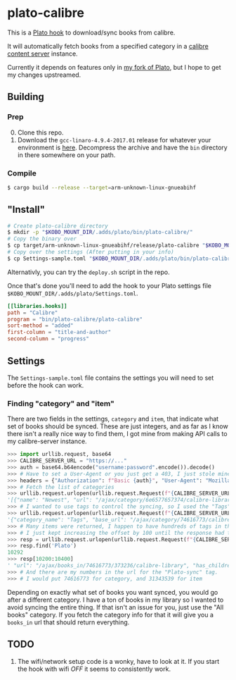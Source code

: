 # plato-calibre

This is a [Plato hook](https://github.com/baskerville/plato/blob/master/doc/HOOKS.md) to download/sync books from calibre.

It will automatically fetch books from a specified category in a [calibre content server](https://manual.calibre-ebook.com/server.html) instance.

Currently it depends on features only in [my fork of Plato](https://github.com/buckley-w-david/plato/tree/update-document-event), but I hope to get my changes upstreamed.

## Building

### Prep
0. Clone this repo.
1. Download the `gcc-linaro-4.9.4-2017.01` release for whatever your environment is [here](https://releases.linaro.org/components/toolchain/binaries/4.9-2017.01/arm-linux-gnueabihf/). Decompress the archive and have the `bin` directory in there somewhere on your path.

### Compile

```bash
$ cargo build --release --target=arm-unknown-linux-gnueabihf
```

## "Install"

```bash
# Create plato-calibre directory
$ mkdir -p "$KOBO_MOUNT_DIR/.adds/plato/bin/plato-calibre/"
# Copy the binary over
$ cp target/arm-unknown-linux-gnueabihf/release/plato-calibre "$KOBO_MOUNT_DIR/.adds/plato/bin/plato-calibre/"
# Copy over the settings (After putting in your info)
$ cp Settings-sample.toml "$KOBO_MOUNT_DIR/.adds/plato/bin/plato-calibre/Settings.toml"
```

Alternativly, you can try the `deploy.sh` script in the repo.

Once that's done you'll need to add the hook to your Plato settings file `$KOBO_MOUNT_DIR/.adds/plato/Settings.toml`.
```toml
[[libraries.hooks]]
path = "Calibre"
program = "bin/plato-calibre/plato-calibre"
sort-method = "added"
first-column = "title-and-author"
second-column = "progress"
```

## Settings

The `Settings-sample.toml` file contains the settings you will need to set before the hook can work.

### Finding "category" and "item"

There are two fields in the settings, `category` and `item`, that indicate what set of books should be synced. These are just integers, and as far as I know there isn't a really nice way to find them, I got mine from making API calls to my calibre-server instance.

```python
>>> import urllib.request, base64
>>> CALIBRE_SERVER_URL = "https://..."
>>> auth = base64.b64encode("username:password".encode()).decode()
>>> # Have to set a User-Agent or you just get a 403, I just stole mine from my browser
>>> headers = {"Authorization": f"Basic {auth}", "User-Agent": "Mozilla/5.0 (X11; Linux x86_64; rv:94.0) Gecko/20100101 Firefox/94.0"}
>>> # Fetch the list of categories
>>> urllib.request.urlopen(urllib.request.Request(f"{CALIBRE_SERVER_URL}/ajax/categories/", headers=headers)).read().decode()
'[{"name": "Newest", "url": "/ajax/category/6e6577657374/calibre-library", "icon": "/icon/forward.png", "is_category": false}, {"name": "All books", "url": "/ajax/category/616c6c626f6f6b73/calibre-library", "icon": "/icon/book.png", "is_category": false}, {"url": "/ajax/category/617574686f7273/calibre-library", "name": "Authors", "icon": "/icon/user_profile.png", "is_category": true}, {"url": "/ajax/category/2367656e7265/calibre-library", "name": "Genre", "icon": "/icon/column.png", "is_category": true}, {"url": "/ajax/category/6c616e677561676573/calibre-library", "name": "Languages", "icon": "/icon/languages.png", "is_category": true}, {"url": "/ajax/category/7075626c6973686572/calibre-library", "name": "Publisher", "icon": "/icon/publisher.png", "is_category": true}, {"url": "/ajax/category/726174696e67/calibre-library", "name": "Rating", "icon": "/icon/rating.png", "is_category": true}, {"url": "/ajax/category/736572696573/calibre-library", "name": "Series", "icon": "/icon/series.png", "is_category": true}, {"url": "/ajax/category/74616773/calibre-library", "name": "Tags", "icon": "/icon/tags.png", "is_category": true}]'
>>> # I wanted to use tags to control the syncing, so I used the "Tags" dict in the response
>>> urllib.request.urlopen(urllib.request.Request(f"{CALIBRE_SERVER_URL}/ajax/category/74616773/calibre-library", headers=headers)).read().decode()
'{"category_name": "Tags", "base_url": "/ajax/category/74616773/calibre-library", "total_num": 919, "offset": 0, "num": 100, "sort": "name", "sort_order": "asc", "subcategories": [], "items": [...]}'
>>> # Many items were returned, I happen to have hundreds of tags in the library. The one I wanted wasn't in the first 100 items (the default number to return)
>>> # I just kept increasing the offset by 100 until the response had the tag I was looking for, there was probably a faster way but I'm lazy
>>> resp = urllib.request.urlopen(urllib.request.Request(f"{CALIBRE_SERVER_URL}/ajax/category/74616773/calibre-library?offset=600", headers=headers)).read().decode()
>>> resp.find('Plato')
10292
>>> resp[10200:10400]
' "url": "/ajax/books_in/74616773/373236/calibre-library", "has_children": false}, {"name": "Plato-sync", "average_rating": 0.0, "count": 1, "url": "/ajax/books_in/74616773/31343539/calibre-library", "'
>>> # And there are my numbers in the url for the "Plato-sync" tag.
>>> # I would put 74616773 for category, and 31343539 for item
```

Depending on exactly what set of books you want synced, you would go after a different category. I have a ton of books in my library so I wanted to avoid syncing the entire thing. If that isn't an issue for you, just use the "All books" category. If you fetch the category info for that it will give you a `books_in` url that should return everything.

## TODO

1. The wifi/network setup code is a wonky, have to look at it. If you start the hook with wifi *OFF* it seems to consistently work.
